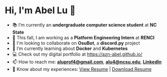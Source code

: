 # Hi, I'm Abel Lu 👋

- 📚 I’m currently an **undergraduate computer science student** at **NC State**
- 🏢 This fall, I am working as a **Platform Engineering Intern** at **RENCI**
- 👯 I'm looking to collaborate on **OsuBot**, a **discord.py** project
- 🌱 I’m currently learning about **Docker** and **Kubernetes**
- 💻 Check out my digital portfolio at https://azn-abel.github.io/
- 📫 How to reach me: **aluprof4@gmail.com**, **alu4@ncsu.edu**, [**LinkedIn**](https://www.linkedin.com/in/aluprof4/)
- 📄 Know about my experiences: <a href="https://azn-abel.github.io/azn-abel/LuAbelResume-Current.pdf" target="_blank">View Resume</a> | [Download Resume](https://github.com/azn-abel/azn-abel/blob/main/LuAbelResume-Current.pdf?raw=true)
